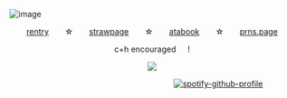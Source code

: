 ![image](https://github.com/user-attachments/assets/80f950cc-445f-4a72-9d87-c2fb4af9545b)







<p align="center">
  <a href=https://rentry.co/massinfectionn>rentry</a>⠀ ⠀  ☆⠀ ⠀  <a href=https://cemetery-girl.straw.page/>strawpage</a>⠀ ⠀  ☆⠀ ⠀  <a href=https://mass1xfection.atabook.org/>atabook</a>⠀ ⠀  ☆⠀ ⠀  <a href=https://en.pronouns.page/@v.1x.en>prns.page</a>
</p>


<p align="center">
  c+h encouraged⠀⠀!
</p>


<p align="center">
  <img src="[![spotify-github-profile](https://spotify-github-profile.kittinanx.com/api/view?uid=31n36744pxrqlhnihu3jioaqiqyy&cover_image=false&theme=default&show_offline=true&background_color=0c0750&interchange=false&bar_color=2965c7)](https://github.com/kittinan/spotify-github-profile)" />
</p>

 ⠀  ⠀ ⠀  ⠀ ⠀  ⠀ ⠀  ⠀ ⠀  ⠀ ⠀  ⠀ ⠀  ⠀ ⠀⠀ ⠀  ⠀ ⠀  ⠀ ⠀[![spotify-github-profile](https://spotify-github-profile.kittinanx.com/api/view?uid=31lfpy5lvi5vrmkpiavbrvwrhdvu&cover_image=true&theme=default&show_offline=false&background_color=000000&interchange=false&bar_color=e12323)](https://github.com/kittinan/spotify-github-profile)
